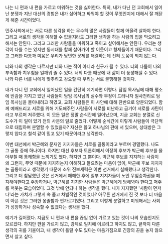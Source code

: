 <span style="font-family:AppleSDGothicNeo-Regular;color:#000ff;">나는</span> <span style="font-family:AppleSDGothicNeo-Regular;color:#000ff;">니</span> <span style="font-family:AppleSDGothicNeo-Regular;color:#000ff;">편과</span> <span style="font-family:AppleSDGothicNeo-Regular;color:#000ff;">내</span> <span style="font-family:AppleSDGothicNeo-Regular;color:#000ff;">편을</span> <span style="font-family:AppleSDGothicNeo-Regular;color:#000ff;">가르고</span> <span style="font-family:AppleSDGothicNeo-Regular;color:#000ff;">미워하는</span> <span style="font-family:AppleSDGothicNeo-Regular;color:#000ff;">것을</span> <span style="font-family:AppleSDGothicNeo-Regular;color:#000ff;">싫어한다</span><span style="color:#000ff;">.</span> <span style="font-family:AppleSDGothicNeo-Regular;color:#000ff;">특히</span><span style="color:#000ff;">,</span> <span style="font-family:AppleSDGothicNeo-Regular;color:#000ff;">내가</span> <span style="font-family:AppleSDGothicNeo-Regular;color:#000ff;">다닌</span> <span style="font-family:AppleSDGothicNeo-Regular;color:#000ff;">던</span> <span style="font-family:AppleSDGothicNeo-Regular;color:#000ff;">교회에서</span> <span style="font-family:AppleSDGothicNeo-Regular;color:#000ff;">일어난</span> <span style="font-family:AppleSDGothicNeo-Regular;color:#000ff;">분쟁과</span> <span style="font-family:AppleSDGothicNeo-Regular;color:#000ff;">지난</span> <span style="font-family:AppleSDGothicNeo-Regular;color:#000ff;">대선의</span> <span style="font-family:AppleSDGothicNeo-Regular;color:#000ff;">경험은</span> <span style="font-family:AppleSDGothicNeo-Regular;color:#000ff;">내가</span> <span style="font-family:AppleSDGothicNeo-Regular;color:#000ff;">싫어하고</span> <span style="font-family:AppleSDGothicNeo-Regular;color:#000ff;">싸워야</span> <span style="font-family:AppleSDGothicNeo-Regular;color:#000ff;">할</span> <span style="font-family:AppleSDGothicNeo-Regular;color:#000ff;">것이</span> <span style="font-family:AppleSDGothicNeo-Regular;color:#000ff;">무엇인지에</span> <span style="font-family:AppleSDGothicNeo-Regular;color:#000ff;">대해서</span> <span style="font-family:AppleSDGothicNeo-Regular;color:#000ff;">잘</span> <span style="font-family:AppleSDGothicNeo-Regular;color:#000ff;">깨닫게</span> <span style="font-family:AppleSDGothicNeo-Regular;color:#000ff;">해준</span> <span style="font-family:AppleSDGothicNeo-Regular;color:#000ff;">시간이었다</span><span style="color:#000ff;">.</span>

<span style="font-family:AppleSDGothicNeo-Regular;color:#000ff;">민주사회에서는</span> <span style="font-family:AppleSDGothicNeo-Regular;color:#000ff;">서로</span> <span style="font-family:AppleSDGothicNeo-Regular;color:#000ff;">다른</span> <span style="font-family:AppleSDGothicNeo-Regular;color:#000ff;">생각을</span> <span style="font-family:AppleSDGothicNeo-Regular;color:#000ff;">하는</span> <span style="font-family:AppleSDGothicNeo-Regular;color:#000ff;">무수히</span> <span style="font-family:AppleSDGothicNeo-Regular;color:#000ff;">많은</span> <span style="font-family:AppleSDGothicNeo-Regular;color:#000ff;">사람들이</span> <span style="font-family:AppleSDGothicNeo-Regular;color:#000ff;">함께</span> <span style="font-family:AppleSDGothicNeo-Regular;color:#000ff;">어울려</span> <span style="font-family:AppleSDGothicNeo-Regular;color:#000ff;">살아야</span> <span style="font-family:AppleSDGothicNeo-Regular;color:#000ff;">한다</span><span style="color:#000ff;">.</span> <span style="font-family:AppleSDGothicNeo-Regular;color:#000ff;">그리고</span> <span style="font-family:AppleSDGothicNeo-Regular;color:#000ff;">서로의</span> <span style="font-family:AppleSDGothicNeo-Regular;color:#000ff;">생각을</span> <span style="font-family:AppleSDGothicNeo-Regular;color:#000ff;">이해할</span> <span style="font-family:AppleSDGothicNeo-Regular;color:#000ff;">수</span> <span style="font-family:AppleSDGothicNeo-Regular;color:#000ff;">없을지라도</span> <span style="font-family:AppleSDGothicNeo-Regular;color:#000ff;">그러한</span> <span style="font-family:AppleSDGothicNeo-Regular;color:#000ff;">생각을</span> <span style="font-family:AppleSDGothicNeo-Regular;color:#000ff;">하는</span> <span style="font-family:AppleSDGothicNeo-Regular;color:#000ff;">사람의</span> <span style="font-family:AppleSDGothicNeo-Regular;color:#000ff;">입을</span> <span style="font-family:AppleSDGothicNeo-Regular;color:#000ff;">막으려고</span> <span style="font-family:AppleSDGothicNeo-Regular;color:#000ff;">해서는</span> <span style="font-family:AppleSDGothicNeo-Regular;color:#000ff;">안된다</span><span style="color:#000ff;">.</span> <span style="font-family:AppleSDGothicNeo-Regular;color:#000ff;">그리고</span> <span style="font-family:AppleSDGothicNeo-Regular;color:#000ff;">그러한</span> <span style="font-family:AppleSDGothicNeo-Regular;color:#000ff;">사람들을</span> <span style="font-family:AppleSDGothicNeo-Regular;color:#000ff;">미워하고</span> <span style="font-family:AppleSDGothicNeo-Regular;color:#000ff;">죽이고</span> <span style="font-family:AppleSDGothicNeo-Regular;color:#000ff;">싶어해서는</span> <span style="font-family:AppleSDGothicNeo-Regular;color:#000ff;">안된다</span><span style="color:#000ff;">.</span> <span style="font-family:AppleSDGothicNeo-Regular;color:#000ff;">우리는</span> <span style="font-family:AppleSDGothicNeo-Regular;color:#000ff;">생각이</span> <span style="font-family:AppleSDGothicNeo-Regular;color:#000ff;">다를</span> <span style="font-family:AppleSDGothicNeo-Regular;color:#000ff;">수는</span> <span style="font-family:AppleSDGothicNeo-Regular;color:#000ff;">있지만</span> <span style="font-family:AppleSDGothicNeo-Regular;color:#000ff;">동시대를</span> <span style="font-family:AppleSDGothicNeo-Regular;color:#000ff;">함께</span> <span style="font-family:AppleSDGothicNeo-Regular;color:#000ff;">살아가야</span> <span style="font-family:AppleSDGothicNeo-Regular;color:#000ff;">할</span> <span style="font-family:AppleSDGothicNeo-Regular;color:#000ff;">이웃이고</span> <span style="font-family:AppleSDGothicNeo-Regular;color:#000ff;">형제들이기</span> <span style="font-family:AppleSDGothicNeo-Regular;color:#000ff;">때문이다</span><span style="color:#000ff;">.</span> <span style="font-family:AppleSDGothicNeo-Regular;color:#000ff;">그리고</span> <span style="font-family:AppleSDGothicNeo-Regular;color:#000ff;">그러한</span> <span style="font-family:AppleSDGothicNeo-Regular;color:#000ff;">다툼과</span> <span style="font-family:AppleSDGothicNeo-Regular;color:#000ff;">미움은</span> <span style="font-family:AppleSDGothicNeo-Regular;color:#000ff;">우리가</span> <span style="font-family:AppleSDGothicNeo-Regular;color:#000ff;">당면한</span> <span style="font-family:AppleSDGothicNeo-Regular;color:#000ff;">문제를</span> <span style="font-family:AppleSDGothicNeo-Regular;color:#000ff;">해결하는데</span> <span style="font-family:AppleSDGothicNeo-Regular;color:#000ff;">전혀</span> <span style="font-family:AppleSDGothicNeo-Regular;color:#000ff;">도움이</span> <span style="font-family:AppleSDGothicNeo-Regular;color:#000ff;">되지</span> <span style="font-family:AppleSDGothicNeo-Regular;color:#000ff;">않는다</span><span style="color:#000ff;">.</span>

<span style="font-family:AppleSDGothicNeo-Regular;color:#000ff;">너와</span> <span style="font-family:AppleSDGothicNeo-Regular;color:#000ff;">나의</span> <span style="font-family:AppleSDGothicNeo-Regular;color:#000ff;">생각은</span> <span style="font-family:AppleSDGothicNeo-Regular;color:#000ff;">다르지만</span> <span style="font-family:AppleSDGothicNeo-Regular;color:#000ff;">너와</span> <span style="font-family:AppleSDGothicNeo-Regular;color:#000ff;">나는</span> <span style="font-family:AppleSDGothicNeo-Regular;color:#000ff;">적이</span> <span style="font-family:AppleSDGothicNeo-Regular;color:#000ff;">아니라</span> <span style="font-family:AppleSDGothicNeo-Regular;color:#000ff;">친구가</span> <span style="font-family:AppleSDGothicNeo-Regular;color:#000ff;">될</span> <span style="font-family:AppleSDGothicNeo-Regular;color:#000ff;">수</span> <span style="font-family:AppleSDGothicNeo-Regular;color:#000ff;">있다</span><span style="color:#000ff;">.</span> <span style="font-family:AppleSDGothicNeo-Regular;color:#000ff;">너의</span> <span style="font-family:AppleSDGothicNeo-Regular;color:#000ff;">다름이</span> <span style="font-family:AppleSDGothicNeo-Regular;color:#000ff;">나의</span> <span style="font-family:AppleSDGothicNeo-Regular;color:#000ff;">부족함과</span> <span style="font-family:AppleSDGothicNeo-Regular;color:#000ff;">치우침을</span> <span style="font-family:AppleSDGothicNeo-Regular;color:#000ff;">일깨워</span> <span style="font-family:AppleSDGothicNeo-Regular;color:#000ff;">줄</span> <span style="font-family:AppleSDGothicNeo-Regular;color:#000ff;">수</span> <span style="font-family:AppleSDGothicNeo-Regular;color:#000ff;">있다</span><span style="color:#000ff;">.</span> <span style="font-family:AppleSDGothicNeo-Regular;color:#000ff;">너의</span> <span style="font-family:AppleSDGothicNeo-Regular;color:#000ff;">다름</span> <span style="font-family:AppleSDGothicNeo-Regular;color:#000ff;">때문에</span> <span style="font-family:AppleSDGothicNeo-Regular;color:#000ff;">내</span> <span style="font-family:AppleSDGothicNeo-Regular;color:#000ff;">삶이</span> <span style="font-family:AppleSDGothicNeo-Regular;color:#000ff;">더</span> <span style="font-family:AppleSDGothicNeo-Regular;color:#000ff;">풍성해질</span> <span style="font-family:AppleSDGothicNeo-Regular;color:#000ff;">수</span> <span style="font-family:AppleSDGothicNeo-Regular;color:#000ff;">있다</span><span style="color:#000ff;">.</span> <span style="font-family:AppleSDGothicNeo-Regular;color:#000ff;">나와</span> <span style="font-family:AppleSDGothicNeo-Regular;color:#000ff;">다른</span> <span style="font-family:AppleSDGothicNeo-Regular;color:#000ff;">너를</span> <span style="font-family:AppleSDGothicNeo-Regular;color:#000ff;">나에게</span> <span style="font-family:AppleSDGothicNeo-Regular;color:#000ff;">맞추려고</span> <span style="font-family:AppleSDGothicNeo-Regular;color:#000ff;">강요할</span> <span style="font-family:AppleSDGothicNeo-Regular;color:#000ff;">때</span> <span style="font-family:AppleSDGothicNeo-Regular;color:#000ff;">우리는</span> <span style="font-family:AppleSDGothicNeo-Regular;color:#000ff;">서로</span> <span style="font-family:AppleSDGothicNeo-Regular;color:#000ff;">불행해질</span> <span style="font-family:AppleSDGothicNeo-Regular;color:#000ff;">것이다</span><span style="color:#000ff;">.</span>

<span style="font-family:AppleSDGothicNeo-Regular;color:#000ff;">내가</span> <span style="font-family:AppleSDGothicNeo-Regular;color:#000ff;">다니</span> <span style="font-family:AppleSDGothicNeo-Regular;color:#000ff;">던</span> <span style="font-family:AppleSDGothicNeo-Regular;color:#000ff;">교회에서</span> <span style="font-family:AppleSDGothicNeo-Regular;color:#000ff;">일어났던</span> <span style="font-family:AppleSDGothicNeo-Regular;color:#000ff;">일을</span> <span style="font-family:AppleSDGothicNeo-Regular;color:#000ff;">간단히</span> <span style="font-family:AppleSDGothicNeo-Regular;color:#000ff;">얘기하면</span> <span style="font-family:AppleSDGothicNeo-Regular;color:#000ff;">이렇다</span><span style="color:#000ff;">.</span> <span style="font-family:AppleSDGothicNeo-Regular;color:#000ff;">담임</span> <span style="font-family:AppleSDGothicNeo-Regular;color:#000ff;">목사님에</span> <span style="font-family:AppleSDGothicNeo-Regular;color:#000ff;">대해</span> <span style="font-family:AppleSDGothicNeo-Regular;color:#000ff;">평소에</span> <span style="font-family:AppleSDGothicNeo-Regular;color:#000ff;">반감을</span> <span style="font-family:AppleSDGothicNeo-Regular;color:#000ff;">가지고</span> <span style="font-family:AppleSDGothicNeo-Regular;color:#000ff;">있던</span> <span style="font-family:AppleSDGothicNeo-Regular;color:#000ff;">사람들이</span> <span style="font-family:AppleSDGothicNeo-Regular;color:#000ff;">담임</span> <span style="font-family:AppleSDGothicNeo-Regular;color:#000ff;">목사님의</span> <span style="font-family:AppleSDGothicNeo-Regular;color:#000ff;">실수와</span> <span style="font-family:AppleSDGothicNeo-Regular;color:#000ff;">부정이</span> <span style="font-family:AppleSDGothicNeo-Regular;color:#000ff;">드러나자</span> <span style="font-family:AppleSDGothicNeo-Regular;color:#000ff;">일사천리로</span> <span style="font-family:AppleSDGothicNeo-Regular;color:#000ff;">담임</span> <span style="font-family:AppleSDGothicNeo-Regular;color:#000ff;">목사님을</span> <span style="font-family:AppleSDGothicNeo-Regular;color:#000ff;">몰아내려고</span> <span style="font-family:AppleSDGothicNeo-Regular;color:#000ff;">하였고</span><span style="color:#000ff;">,</span> <span style="font-family:AppleSDGothicNeo-Regular;color:#000ff;">교회</span> <span style="font-family:AppleSDGothicNeo-Regular;color:#000ff;">사람들은</span> <span style="font-family:AppleSDGothicNeo-Regular;color:#000ff;">이</span> <span style="font-family:AppleSDGothicNeo-Regular;color:#000ff;">사안에</span> <span style="font-family:AppleSDGothicNeo-Regular;color:#000ff;">대해</span> <span style="font-family:AppleSDGothicNeo-Regular;color:#000ff;">찬반으로</span> <span style="font-family:AppleSDGothicNeo-Regular;color:#000ff;">양분되었다</span><span style="color:#000ff;">.</span> <span style="font-family:AppleSDGothicNeo-Regular;color:#000ff;">함께</span> <span style="font-family:AppleSDGothicNeo-Regular;color:#000ff;">예배드리고</span> <span style="font-family:AppleSDGothicNeo-Regular;color:#000ff;">서로를</span> <span style="font-family:AppleSDGothicNeo-Regular;color:#000ff;">위해</span> <span style="font-family:AppleSDGothicNeo-Regular;color:#000ff;">기도해주던</span> <span style="font-family:AppleSDGothicNeo-Regular;color:#000ff;">사람들이</span> <span style="font-family:AppleSDGothicNeo-Regular;color:#000ff;">서로를</span> <span style="font-family:AppleSDGothicNeo-Regular;color:#000ff;">비난하고</span> <span style="font-family:AppleSDGothicNeo-Regular;color:#000ff;">급기야</span> <span style="font-family:AppleSDGothicNeo-Regular;color:#000ff;">서로를</span> <span style="font-family:AppleSDGothicNeo-Regular;color:#000ff;">사탄이라고</span> <span style="font-family:AppleSDGothicNeo-Regular;color:#000ff;">부르며</span> <span style="font-family:AppleSDGothicNeo-Regular;color:#000ff;">저주했다</span><span style="color:#000ff;">.</span> <span style="font-family:AppleSDGothicNeo-Regular;color:#000ff;">이</span> <span style="font-family:AppleSDGothicNeo-Regular;color:#000ff;">모든</span> <span style="font-family:AppleSDGothicNeo-Regular;color:#000ff;">일은</span> <span style="font-family:AppleSDGothicNeo-Regular;color:#000ff;">정말</span> <span style="font-family:AppleSDGothicNeo-Regular;color:#000ff;">순식간에</span> <span style="font-family:AppleSDGothicNeo-Regular;color:#000ff;">일어났으며</span><span style="color:#000ff;">,</span> <span style="font-family:AppleSDGothicNeo-Regular;color:#000ff;">지금</span> <span style="font-family:AppleSDGothicNeo-Regular;color:#000ff;">교회는</span> <span style="font-family:AppleSDGothicNeo-Regular;color:#000ff;">분열로</span> <span style="font-family:AppleSDGothicNeo-Regular;color:#000ff;">신도수가</span> <span style="font-family:AppleSDGothicNeo-Regular;color:#000ff;">이</span> <span style="font-family:AppleSDGothicNeo-Regular;color:#000ff;">일이</span> <span style="font-family:AppleSDGothicNeo-Regular;color:#000ff;">있기</span> <span style="font-family:AppleSDGothicNeo-Regular;color:#000ff;">전의</span> <span style="font-family:AppleSDGothicNeo-Regular;color:#000ff;">사분의</span> <span style="font-family:AppleSDGothicNeo-Regular;color:#000ff;">일로</span> <span style="font-family:AppleSDGothicNeo-Regular;color:#000ff;">줄었다</span><span style="color:#000ff;">.</span> <span style="font-family:AppleSDGothicNeo-Regular;color:#000ff;">어떻게</span> <span style="font-family:AppleSDGothicNeo-Regular;color:#000ff;">순식간에</span> <span style="font-family:AppleSDGothicNeo-Regular;color:#000ff;">이렇게</span> <span style="font-family:AppleSDGothicNeo-Regular;color:#000ff;">사람들이</span> <span style="font-family:AppleSDGothicNeo-Regular;color:#000ff;">극단적으로</span> <span style="font-family:AppleSDGothicNeo-Regular;color:#000ff;">대립하며</span> <span style="font-family:AppleSDGothicNeo-Regular;color:#000ff;">분열할</span> <span style="font-family:AppleSDGothicNeo-Regular;color:#000ff;">수</span> <span style="font-family:AppleSDGothicNeo-Regular;color:#000ff;">있었을까</span><span style="color:#000ff;">?</span> <span style="font-family:AppleSDGothicNeo-Regular;color:#000ff;">자신은</span> <span style="font-family:AppleSDGothicNeo-Regular;color:#000ff;">옳고</span> <span style="font-family:AppleSDGothicNeo-Regular;color:#000ff;">하나님의</span> <span style="font-family:AppleSDGothicNeo-Regular;color:#000ff;">편에</span> <span style="font-family:AppleSDGothicNeo-Regular;color:#000ff;">서</span> <span style="font-family:AppleSDGothicNeo-Regular;color:#000ff;">있으며</span><span style="color:#000ff;">,</span> <span style="font-family:AppleSDGothicNeo-Regular;color:#000ff;">상대방은</span> <span style="font-family:AppleSDGothicNeo-Regular;color:#000ff;">그렇지</span> <span style="font-family:AppleSDGothicNeo-Regular;color:#000ff;">않다고</span> <span style="font-family:AppleSDGothicNeo-Regular;color:#000ff;">철석</span> <span style="font-family:AppleSDGothicNeo-Regular;color:#000ff;">같이</span> <span style="font-family:AppleSDGothicNeo-Regular;color:#000ff;">믿고</span> <span style="font-family:AppleSDGothicNeo-Regular;color:#000ff;">있기</span> <span style="font-family:AppleSDGothicNeo-Regular;color:#000ff;">때문이라고</span> <span style="font-family:AppleSDGothicNeo-Regular;color:#000ff;">생각한다</span><span style="color:#000ff;">.</span>

<span style="font-family:AppleSDGothicNeo-Regular;color:#000ff;">이번</span> <span style="font-family:AppleSDGothicNeo-Regular;color:#000ff;">대선에서</span> <span style="font-family:AppleSDGothicNeo-Regular;color:#000ff;">박근혜와</span> <span style="font-family:AppleSDGothicNeo-Regular;color:#000ff;">문재인</span> <span style="font-family:AppleSDGothicNeo-Regular;color:#000ff;">지지자들은</span> <span style="font-family:AppleSDGothicNeo-Regular;color:#000ff;">서로를</span> <span style="font-family:AppleSDGothicNeo-Regular;color:#000ff;">골통이라고</span> <span style="font-family:AppleSDGothicNeo-Regular;color:#000ff;">부르며</span> <span style="font-family:AppleSDGothicNeo-Regular;color:#000ff;">경멸했다</span><span style="color:#000ff;">.</span> <span style="font-family:AppleSDGothicNeo-Regular;color:#000ff;">나도</span> <span style="font-family:AppleSDGothicNeo-Regular;color:#000ff;">그</span> <span style="font-family:AppleSDGothicNeo-Regular;color:#000ff;">골통</span> <span style="font-family:AppleSDGothicNeo-Regular;color:#000ff;">중에</span> <span style="font-family:AppleSDGothicNeo-Regular;color:#000ff;">하나이다</span><span style="color:#000ff;">.</span> <span style="font-family:AppleSDGothicNeo-Regular;color:#000ff;">하지만</span> <span style="font-family:AppleSDGothicNeo-Regular;color:#000ff;">대선</span> <span style="font-family:AppleSDGothicNeo-Regular;color:#000ff;">후보자</span> <span style="font-family:AppleSDGothicNeo-Regular;color:#000ff;">토론회에서</span> <span style="font-family:AppleSDGothicNeo-Regular;color:#000ff;">이정희</span> <span style="font-family:AppleSDGothicNeo-Regular;color:#000ff;">후보가</span> <span style="font-family:AppleSDGothicNeo-Regular;color:#000ff;">박근혜</span> <span style="font-family:AppleSDGothicNeo-Regular;color:#000ff;">후보를</span> <span style="font-family:AppleSDGothicNeo-Regular;color:#000ff;">몰아부칠</span> <span style="font-family:AppleSDGothicNeo-Regular;color:#000ff;">때</span> <span style="font-family:AppleSDGothicNeo-Regular;color:#000ff;">통쾌함을</span> <span style="font-family:AppleSDGothicNeo-Regular;color:#000ff;">느끼기도</span> <span style="font-family:AppleSDGothicNeo-Regular;color:#000ff;">했다</span><span style="color:#000ff;">.</span> <span style="font-family:AppleSDGothicNeo-Regular;color:#000ff;">하지만</span> <span style="font-family:AppleSDGothicNeo-Regular;color:#000ff;">그</span> <span style="font-family:AppleSDGothicNeo-Regular;color:#000ff;">뿐이다</span><span style="color:#000ff;">.</span> <span style="font-family:AppleSDGothicNeo-Regular;color:#000ff;">박근혜</span> <span style="font-family:AppleSDGothicNeo-Regular;color:#000ff;">후보를</span> <span style="font-family:AppleSDGothicNeo-Regular;color:#000ff;">지지하는</span> <span style="font-family:AppleSDGothicNeo-Regular;color:#000ff;">사람이</span> <span style="font-family:AppleSDGothicNeo-Regular;color:#000ff;">왜</span> <span style="font-family:AppleSDGothicNeo-Regular;color:#000ff;">그런지</span><span style="color:#000ff;">,</span> <span style="font-family:AppleSDGothicNeo-Regular;color:#000ff;">무엇</span> <span style="font-family:AppleSDGothicNeo-Regular;color:#000ff;">때문에</span> <span style="font-family:AppleSDGothicNeo-Regular;color:#000ff;">지지하는지</span> <span style="font-family:AppleSDGothicNeo-Regular;color:#000ff;">이해하고</span> <span style="font-family:AppleSDGothicNeo-Regular;color:#000ff;">들으려는</span> <span style="font-family:AppleSDGothicNeo-Regular;color:#000ff;">마음이</span> <span style="font-family:AppleSDGothicNeo-Regular;color:#000ff;">없이</span><span style="color:#000ff;">,</span> <span style="font-family:AppleSDGothicNeo-Regular;color:#000ff;">박근혜</span> <span style="font-family:AppleSDGothicNeo-Regular;color:#000ff;">후보</span> <span style="font-family:AppleSDGothicNeo-Regular;color:#000ff;">지지자는</span> <span style="font-family:AppleSDGothicNeo-Regular;color:#000ff;">골통이라고</span> <span style="font-family:AppleSDGothicNeo-Regular;color:#000ff;">생각했기</span> <span style="font-family:AppleSDGothicNeo-Regular;color:#000ff;">때문에</span> <span style="font-family:AppleSDGothicNeo-Regular;color:#000ff;">소위</span> <span style="font-family:AppleSDGothicNeo-Regular;color:#000ff;">진보세력은</span> <span style="font-family:AppleSDGothicNeo-Regular;color:#000ff;">이번</span> <span style="font-family:AppleSDGothicNeo-Regular;color:#000ff;">선거에서</span> <span style="font-family:AppleSDGothicNeo-Regular;color:#000ff;">실패했다고</span> <span style="font-family:AppleSDGothicNeo-Regular;color:#000ff;">생각한다</span><span style="color:#000ff;">.</span> <span style="font-family:AppleSDGothicNeo-Regular;color:#000ff;">그리고</span> <span style="font-family:AppleSDGothicNeo-Regular;color:#000ff;">더</span> <span style="font-family:AppleSDGothicNeo-Regular;color:#000ff;">참담했던</span> <span style="font-family:AppleSDGothicNeo-Regular;color:#000ff;">것은</span> <span style="font-family:AppleSDGothicNeo-Regular;color:#000ff;">선거에서</span> <span style="font-family:AppleSDGothicNeo-Regular;color:#000ff;">패해한</span> <span style="font-family:AppleSDGothicNeo-Regular;color:#000ff;">후에</span> <span style="font-family:AppleSDGothicNeo-Regular;color:#000ff;">일부</span> <span style="font-family:AppleSDGothicNeo-Regular;color:#000ff;">지지자들이</span> <span style="font-family:AppleSDGothicNeo-Regular;color:#000ff;">노인</span> <span style="font-family:AppleSDGothicNeo-Regular;color:#000ff;">무임승차권을</span> <span style="font-family:AppleSDGothicNeo-Regular;color:#000ff;">폐지해야한다고</span> <span style="font-family:AppleSDGothicNeo-Regular;color:#000ff;">주장하거나</span><span style="color:#000ff;">,</span> <span style="font-family:AppleSDGothicNeo-Regular;color:#000ff;">박근혜를</span> <span style="font-family:AppleSDGothicNeo-Regular;color:#000ff;">지지한</span> <span style="font-family:AppleSDGothicNeo-Regular;color:#000ff;">사람들은</span> <span style="font-family:AppleSDGothicNeo-Regular;color:#000ff;">박근혜에게</span> <span style="font-family:AppleSDGothicNeo-Regular;color:#000ff;">당해봐야</span> <span style="font-family:AppleSDGothicNeo-Regular;color:#000ff;">한다고</span> <span style="font-family:AppleSDGothicNeo-Regular;color:#000ff;">저주를</span> <span style="font-family:AppleSDGothicNeo-Regular;color:#000ff;">퍼붓는</span> <span style="font-family:AppleSDGothicNeo-Regular;color:#000ff;">모습이었다</span><span style="color:#000ff;">.</span> <span style="font-family:AppleSDGothicNeo-Regular;color:#000ff;">그것</span> <span style="font-family:AppleSDGothicNeo-Regular;color:#000ff;">밖에</span> <span style="font-family:AppleSDGothicNeo-Regular;color:#000ff;">안되나</span> <span style="font-family:AppleSDGothicNeo-Regular;color:#000ff;">하는</span> <span style="font-family:AppleSDGothicNeo-Regular;color:#000ff;">생각을</span> <span style="font-family:AppleSDGothicNeo-Regular;color:#000ff;">했다</span><span style="color:#000ff;">.</span> <span style="font-family:AppleSDGothicNeo-Regular;color:#000ff;">내가</span> <span style="font-family:AppleSDGothicNeo-Regular;color:#000ff;">지지했던</span> <span style="color:#000ff;">'</span><span style="font-family:AppleSDGothicNeo-Regular;color:#000ff;">사람이</span> <span style="font-family:AppleSDGothicNeo-Regular;color:#000ff;">먼저다</span><span style="color:#000ff;">'</span><span style="font-family:AppleSDGothicNeo-Regular;color:#000ff;">라는</span> <span style="font-family:AppleSDGothicNeo-Regular;color:#000ff;">가치가</span> <span style="font-family:AppleSDGothicNeo-Regular;color:#000ff;">그렇게</span> <span style="font-family:AppleSDGothicNeo-Regular;color:#000ff;">속</span> <span style="font-family:AppleSDGothicNeo-Regular;color:#000ff;">좁고</span> <span style="font-family:AppleSDGothicNeo-Regular;color:#000ff;">차별적인</span> <span style="font-family:AppleSDGothicNeo-Regular;color:#000ff;">것이었나</span><span style="color:#000ff;">?</span> <span style="font-family:AppleSDGothicNeo-Regular;color:#000ff;">아무튼</span> <span style="font-family:AppleSDGothicNeo-Regular;color:#000ff;">선거에서</span> <span style="font-family:AppleSDGothicNeo-Regular;color:#000ff;">진</span> <span style="font-family:AppleSDGothicNeo-Regular;color:#000ff;">것</span> <span style="font-family:AppleSDGothicNeo-Regular;color:#000ff;">보다</span> <span style="font-family:AppleSDGothicNeo-Regular;color:#000ff;">더</span> <span style="font-family:AppleSDGothicNeo-Regular;color:#000ff;">마음이</span> <span style="font-family:AppleSDGothicNeo-Regular;color:#000ff;">아픈</span> <span style="font-family:AppleSDGothicNeo-Regular;color:#000ff;">것은</span> <span style="font-family:AppleSDGothicNeo-Regular;color:#000ff;">그러한</span> <span style="font-family:AppleSDGothicNeo-Regular;color:#000ff;">옹졸함과</span> <span style="font-family:AppleSDGothicNeo-Regular;color:#000ff;">편가르기였다</span><span style="color:#000ff;">.</span> <span style="font-family:AppleSDGothicNeo-Regular;color:#000ff;">그리고</span> <span style="font-family:AppleSDGothicNeo-Regular;color:#000ff;">이렇게</span> <span style="font-family:AppleSDGothicNeo-Regular;color:#000ff;">분열하고</span> <span style="font-family:AppleSDGothicNeo-Regular;color:#000ff;">미워해서는</span> <span style="font-family:AppleSDGothicNeo-Regular;color:#000ff;">사회가</span> <span style="font-family:AppleSDGothicNeo-Regular;color:#000ff;">성장하거나</span> <span style="font-family:AppleSDGothicNeo-Regular;color:#000ff;">성숙할</span> <span style="font-family:AppleSDGothicNeo-Regular;color:#000ff;">수</span> <span style="font-family:AppleSDGothicNeo-Regular;color:#000ff;">없겠다는</span> <span style="font-family:AppleSDGothicNeo-Regular;color:#000ff;">생각을</span> <span style="font-family:AppleSDGothicNeo-Regular;color:#000ff;">했다</span><span style="color:#000ff;">.</span>

<span style="font-family:AppleSDGothicNeo-Regular;color:#000ff;">얘기가</span> <span style="font-family:AppleSDGothicNeo-Regular;color:#000ff;">길어졌다</span><span style="color:#000ff;">.</span> <span style="font-family:AppleSDGothicNeo-Regular;color:#000ff;">지금도</span> <span style="font-family:AppleSDGothicNeo-Regular;color:#000ff;">니</span> <span style="font-family:AppleSDGothicNeo-Regular;color:#000ff;">편과</span> <span style="font-family:AppleSDGothicNeo-Regular;color:#000ff;">내</span> <span style="font-family:AppleSDGothicNeo-Regular;color:#000ff;">편을</span> <span style="font-family:AppleSDGothicNeo-Regular;color:#000ff;">끊임</span> <span style="font-family:AppleSDGothicNeo-Regular;color:#000ff;">없이</span> <span style="font-family:AppleSDGothicNeo-Regular;color:#000ff;">가르고</span> <span style="font-family:AppleSDGothicNeo-Regular;color:#000ff;">있는</span> <span style="font-family:AppleSDGothicNeo-Regular;color:#000ff;">것이</span> <span style="font-family:AppleSDGothicNeo-Regular;color:#000ff;">나의</span> <span style="font-family:AppleSDGothicNeo-Regular;color:#000ff;">모습인지도</span> <span style="font-family:AppleSDGothicNeo-Regular;color:#000ff;">모르겠다</span><span style="color:#000ff;">.</span> <span style="font-family:AppleSDGothicNeo-Regular;color:#000ff;">하지만</span> <span style="font-family:AppleSDGothicNeo-Regular;color:#000ff;">편을</span> <span style="font-family:AppleSDGothicNeo-Regular;color:#000ff;">가르지</span> <span style="font-family:AppleSDGothicNeo-Regular;color:#000ff;">않고</span><span style="color:#000ff;">,</span> <span style="font-family:AppleSDGothicNeo-Regular;color:#000ff;">강제로</span> <span style="font-family:AppleSDGothicNeo-Regular;color:#000ff;">일치에</span> <span style="font-family:AppleSDGothicNeo-Regular;color:#000ff;">이르려고</span> <span style="font-family:AppleSDGothicNeo-Regular;color:#000ff;">하지도</span> <span style="font-family:AppleSDGothicNeo-Regular;color:#000ff;">않고</span><span style="color:#000ff;">,</span> <span style="font-family:AppleSDGothicNeo-Regular;color:#000ff;">끝까지</span> <span style="font-family:AppleSDGothicNeo-Regular;color:#000ff;">다른</span> <span style="font-family:AppleSDGothicNeo-Regular;color:#000ff;">생각의</span> <span style="font-family:AppleSDGothicNeo-Regular;color:#000ff;">귀를</span> <span style="font-family:AppleSDGothicNeo-Regular;color:#000ff;">기울이고</span><span style="color:#000ff;">,</span> <span style="font-family:AppleSDGothicNeo-Regular;color:#000ff;">내</span> <span style="font-family:AppleSDGothicNeo-Regular;color:#000ff;">생각이</span> <span style="font-family:AppleSDGothicNeo-Regular;color:#000ff;">틀릴</span> <span style="font-family:AppleSDGothicNeo-Regular;color:#000ff;">수도</span> <span style="font-family:AppleSDGothicNeo-Regular;color:#000ff;">있다는</span> <span style="font-family:AppleSDGothicNeo-Regular;color:#000ff;">마음가짐으로</span> <span style="font-family:AppleSDGothicNeo-Regular;color:#000ff;">긴장의</span> <span style="font-family:AppleSDGothicNeo-Regular;color:#000ff;">끈을</span> <span style="font-family:AppleSDGothicNeo-Regular;color:#000ff;">놓지</span> <span style="font-family:AppleSDGothicNeo-Regular;color:#000ff;">않으면서</span> <span style="font-family:AppleSDGothicNeo-Regular;color:#000ff;">살고</span> <span style="font-family:AppleSDGothicNeo-Regular;color:#000ff;">싶다</span><span style="color:#000ff;">.</span>